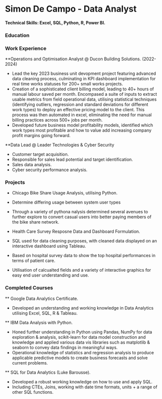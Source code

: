 # Simon De Campo - Data Analyst

#### Technical Skills: Excel, SQL, Python, R, Power BI.

### Education

### Work Experience
**Operations and Optimisation Analyst @ Ducon Building Solutions. (2022-2024)

- Lead the key 2023 business unit devopment project featuring advanced data cleaning process, culminating in KPI dashboard implementation for real time works statuses for 200+ small works projects.
- Creation of a sophisticated client billing model, leading to 40+ hours of manual labour saved per month. Encompased a suite of inputs to extract usable metrics from field operational data, utilising statistical techniques (identifying outliers, regression and standard deviations for different work types) to deploy an effective pricing model to the client. This process was then automated in excel, eliminating the need for manual billing practices across 500+ jobs per month.
- Developed future business model profitability models, identified which work types most profitable and how to value add increasing company profit margins going forward.

**Data Lead @ Leader Technologies & Cyber Security
- Customer target acquisition.
- Responsible for sales lead potential and target identification.
- Sales data analysis.
- Cyber security performance analysis.

### Projects
- Chicago Bike Share Usage Analysis, utilising Python.
-  Determine differing usage between system user types
-  Through a variety of pythona nalysis determined several avenues to further explore to convert casual users into better paying members of the bike share network.

- Health Care Survey Resposne Data and Dashboard Formulation.
-   SQL used for data cleaning purposes, with cleaned data displayed on an interactive dashboard using Tableau.
-   Based on hospital survey data to show the top hospital performances in terms of patient care.
-   Utilisation of calcualted fields and a variety of interactive graphics for easy end user understanding and use.

### Completed Courses

** Google Data Analytics Certificate.
- Developed an understanding and working knowledge in Data Analytics utilising Excel, SQL, R & Tableau.
  
** IBM Data Analysis with Python.
- Honed further understanding in Python using Pandas, NumPy for data exploration & analysis, scikit-learn for data model construction and knowledge and applied various data vis libraries such as matplotlib & seaborn to convey data findings in meaningful ways.
- Operational knowledge of statistics and regression analysis to produce applicable predictive models to create business forecasts and solve current problems.
  
** SQL for Data Analytics (Luke Barousse).
- Developed a robust working knowledge on how to use and apply SQL.
- Including CTEs, Joins,  working with date time formats, units + a range of other SQL functions.
